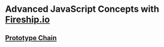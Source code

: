 # Advanced JavaScript Concepts with [Fireship.io](https://fireship.io)

## [Prototype Chain](https://fireship.io/courses/js/102-prototype-chain/)
